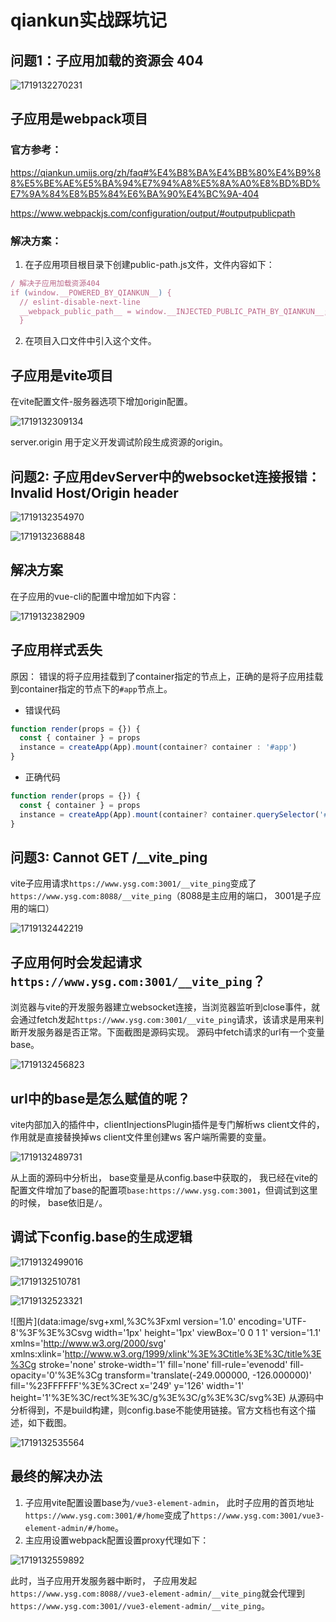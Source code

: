 # qiankun实战踩坑记

## 问题1：子应用加载的资源会 404

![1719132270231](C:\Users\Administrator\AppData\Roaming\Typora\typora-user-images\1719132270231.png)

## 子应用是webpack项目

### 官方参考：

https://qiankun.umijs.org/zh/faq#%E4%B8%BA%E4%BB%80%E4%B9%88%E5%BE%AE%E5%BA%94%E7%94%A8%E5%8A%A0%E8%BD%BD%E7%9A%84%E8%B5%84%E6%BA%90%E4%BC%9A-404

https://www.webpackjs.com/configuration/output/#outputpublicpath

### 解决方案：

1. 在子应用项目根目录下创建public-path.js文件，文件内容如下：

```js
/ 解决子应用加载资源404
if (window.__POWERED_BY_QIANKUN__) {
  // eslint-disable-next-line 
  __webpack_public_path__ = window.__INJECTED_PUBLIC_PATH_BY_QIANKUN__;
  }
```

2. 在项目入口文件中引入这个文件。

## 子应用是vite项目

在vite配置文件-服务器选项下增加origin配置。

![1719132309134](C:\Users\Administrator\AppData\Roaming\Typora\typora-user-images\1719132309134.png)

server.origin 用于定义开发调试阶段生成资源的origin。

## 问题2: 子应用devServer中的websocket连接报错：Invalid Host/Origin header

![1719132354970](C:\Users\Administrator\AppData\Roaming\Typora\typora-user-images\1719132354970.png)

![1719132368848](C:\Users\Administrator\AppData\Roaming\Typora\typora-user-images\1719132368848.png)

## 解决方案

在子应用的vue-cli的配置中增加如下内容：

![1719132382909](C:\Users\Administrator\AppData\Roaming\Typora\typora-user-images\1719132382909.png)

## 子应用样式丢失

原因： 错误的将子应用挂载到了container指定的节点上，正确的是将子应用挂载到container指定的节点下的`#app`节点上。

- 错误代码

```js
function render(props = {}) {
  const { container } = props
  instance = createApp(App).mount(container? container : '#app')
}
```

- 正确代码

```js
function render(props = {}) {
  const { container } = props
  instance = createApp(App).mount(container? container.querySelector('#app') : '#app')
}
```

## 问题3: Cannot GET /__vite_ping

vite子应用请求`https://www.ysg.com:3001/__vite_ping`变成了`https://www.ysg.com:8088/__vite_ping`（8088是主应用的端口， 3001是子应用的端口）

![1719132442219](C:\Users\Administrator\AppData\Roaming\Typora\typora-user-images\1719132442219.png)

## 子应用何时会发起请求`https://www.ysg.com:3001/__vite_ping`？

浏览器与vite的开发服务器建立websocket连接，当浏览器监听到close事件，就会通过fetch发起`https://www.ysg.com:3001/__vite_ping`请求，该请求是用来判断开发服务器是否正常。下面截图是源码实现。 源码中fetch请求的url有一个变量base。

![1719132456823](C:\Users\Administrator\AppData\Roaming\Typora\typora-user-images\1719132456823.png)

## url中的base是怎么赋值的呢？

vite内部加入的插件中，clientInjectionsPlugin插件是专门解析ws client文件的，作用就是直接替换掉ws client文件里创建ws 客户端所需要的变量。

![1719132489731](C:\Users\Administrator\AppData\Roaming\Typora\typora-user-images\1719132489731.png)

从上面的源码中分析出， base变量是从config.base中获取的， 我已经在vite的配置文件增加了base的配置项`base:https://www.ysg.com:3001`，但调试到这里的时候， base依旧是`/`。

## 调试下config.base的生成逻辑

![1719132499016](C:\Users\Administrator\AppData\Roaming\Typora\typora-user-images\1719132499016.png)

![1719132510781](C:\Users\Administrator\AppData\Roaming\Typora\typora-user-images\1719132510781.png)

![1719132523321](C:\Users\Administrator\AppData\Roaming\Typora\typora-user-images\1719132523321.png)

![图片](data:image/svg+xml,%3C%3Fxml version='1.0' encoding='UTF-8'%3F%3E%3Csvg width='1px' height='1px' viewBox='0 0 1 1' version='1.1' xmlns='http://www.w3.org/2000/svg' xmlns:xlink='http://www.w3.org/1999/xlink'%3E%3Ctitle%3E%3C/title%3E%3Cg stroke='none' stroke-width='1' fill='none' fill-rule='evenodd' fill-opacity='0'%3E%3Cg transform='translate(-249.000000, -126.000000)' fill='%23FFFFFF'%3E%3Crect x='249' y='126' width='1' height='1'%3E%3C/rect%3E%3C/g%3E%3C/g%3E%3C/svg%3E) 从源码中分析得到，不是build构建，则config.base不能使用链接。官方文档也有这个描述，如下截图。

![1719132535564](C:\Users\Administrator\AppData\Roaming\Typora\typora-user-images\1719132535564.png)

## 最终的解决办法

1. 子应用vite配置设置base为`/vue3-element-admin`， 此时子应用的首页地址`https://www.ysg.com:3001/#/home`变成了`https://www.ysg.com:3001/vue3-element-admin/#/home`。
2. 主应用设置webpack配置设置proxy代理如下：

![1719132559892](C:\Users\Administrator\AppData\Roaming\Typora\typora-user-images\1719132559892.png)

此时，当子应用开发服务器中断时， 子应用发起`https://www.ysg.com:8088//vue3-element-admin/__vite_ping`就会代理到`https://www.ysg.com:3001//vue3-element-admin/__vite_ping`。